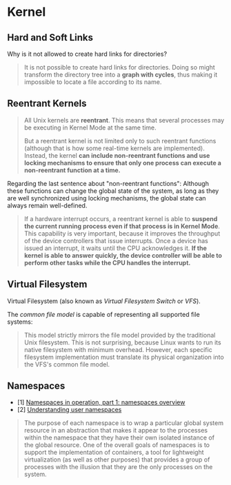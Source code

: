 # Kernel

## Hard and Soft Links

Why is it not allowed to create hard links for directories?

> It is not possible to create hard links for directories. Doing so might transform the directory tree into a **graph with cycles**, thus making it impossible to locate a file according to its name.

## Reentrant Kernels

> All Unix kernels are **reentrant**. This means that several processes may be executing in Kernel Mode at the same time.
>
> But a reentrant kernel is not limited only to such reentrant functions (although that is how some real-time kernels are implemented). Instead, the kernel **can include non-reentrant functions and use locking mechanisms to ensure that only one process can execute a non-reentrant function at a time.**

Regarding the last sentence about "non-reentrant functions": Although these functions can change the global state of the system, as long as they are well synchronized using locking mechanisms, the global state can always remain well-defined.

> If a hardware interrupt occurs, a reentrant kernel is able to **suspend the current running process even if that process is in Kernel Mode**. This capability is very important, because it improves the throughput of the device controllers that issue interrupts. Once a device has issued an interrupt, it waits until the CPU acknowledges it. **If the kernel is able to answer quickly, the device controller will be able to perform other tasks while the CPU handles the interrupt.**

## Virtual Filesystem

Virtual Filesystem (also known as _Virtual Filesystem Switch_ or _VFS_).

The _common file model_ is capable of representing all supported file systems:

> This model strictly mirrors the file model provided by the traditional Unix filesystem. This is not surprising, because Linux wants to run its native filesystem with minimum overhead. However, each specific filesystem implementation must translate its physical organization into the VFS's common file model.

## Namespaces

- [1] [Namespaces in operation, part 1: namespaces overview](https://lwn.net/Articles/531114/)
- [2] [Understanding user namespaces](https://man7.org/conf/meetup/understanding-user-namespaces--Google-Munich-Kerrisk-2019-10-25.pdf)

>  The purpose of each namespace is to wrap a particular global system resource in an abstraction that makes it appear to the processes within the namespace that they have their own isolated instance of the global resource. One of the overall goals of namespaces is to support the implementation of containers, a tool for lightweight virtualization (as well as other purposes) that provides a group of processes with the illusion that they are the only processes on the system.
